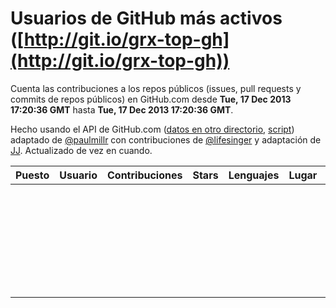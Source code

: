 # Usuarios de GitHub más activos ([http://git.io/grx-top-gh](http://git.io/grx-top-gh))

  Cuenta las contribuciones a los repos públicos (issues, pull requests y commits de repos públicos) en GitHub.com desde  **Tue, 17 Dec 2013 17:20:36 GMT** hasta **Tue, 17 Dec 2013 17:20:36 GMT**.

  Hecho usando el API de GitHub.com ([datos en otro directorio](https://github.com/JJ/top-github-users-data/tree/master/data), [script](https://github.com/JJ/top-github-users)) adaptado de [@paulmillr](https://github.com/paulmillr) con contribuciones de [@lifesinger](https://github.com/lifesinger) y adaptación de [JJ](http://jj.github.io). Actualizado de vez en cuando.

| Puesto   |      Usuario      |  Contribuciones | Stars | Lenguajes   |      Lugar      |  Avatar |
|----------|:-----------------:|----------------:|-------|-------------|:---------------:|---------|
|  |  |  |  |  |  | ![]() |
|  |  |  |  |  |  | ![]() |
|  |  |  |  |  |  | ![]() |
|  |  |  |  |  |  | ![]() |
|  |  |  |  |  |  | ![]() |
|  |  |  |  |  |  | ![]() |
|  |  |  |  |  |  | ![]() |
|  |  |  |  |  |  | ![]() |
|  |  |  |  |  |  | ![]() |
|  |  |  |  |  |  | ![]() |
|  |  |  |  |  |  | ![]() |
|  |  |  |  |  |  | ![]() |
|  |  |  |  |  |  | ![]() |
|  |  |  |  |  |  | ![]() |
|  |  |  |  |  |  | ![]() |
|  |  |  |  |  |  | ![]() |
|  |  |  |  |  |  | ![]() |
|  |  |  |  |  |  | ![]() |
|  |  |  |  |  |  | ![]() |
|  |  |  |  |  |  | ![]() |
|  |  |  |  |  |  | ![]() |
|  |  |  |  |  |  | ![]() |
|  |  |  |  |  |  | ![]() |
|  |  |  |  |  |  | ![]() |
|  |  |  |  |  |  | ![]() |
|  |  |  |  |  |  | ![]() |
|  |  |  |  |  |  | ![]() |
|  |  |  |  |  |  | ![]() |
|  |  |  |  |  |  | ![]() |
|  |  |  |  |  |  | ![]() |
